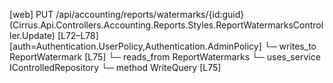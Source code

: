 [web] PUT /api/accounting/reports/watermarks/{id:guid}  (Cirrus.Api.Controllers.Accounting.Reports.Styles.ReportWatermarksController.Update)  [L72–L78] [auth=Authentication.UserPolicy,Authentication.AdminPolicy]
  └─ writes_to ReportWatermark [L75]
    └─ reads_from ReportWatermarks
  └─ uses_service IControlledRepository<ReportWatermark>
    └─ method WriteQuery [L75]


